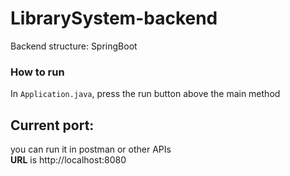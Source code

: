 # LibrarySystem-backend
Backend structure: SpringBoot

### How to run
In `Application.java`, press the run button above the main method

## Current port:
you can run it in postman or other APIs\
**URL** is http://localhost:8080

